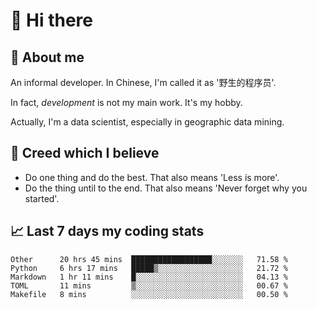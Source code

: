# 👋 Hi there

## :speech_balloon: About me

An informal developer. In Chinese, I'm called it as '野生的程序员'.

In fact, _development_ is not my main work. It's my hobby.

Actually, I'm a data scientist, especially in geographic data mining.

## :see_no_evil: Creed which I believe

- Do one thing and do the best. That also means 'Less is more'.
- Do the thing until to the end. That also means 'Never forget why you started'.

## :chart_with_upwards_trend: Last 7 days my coding stats

<!--START_SECTION:waka-->
```text
Other      20 hrs 45 mins  ██████████████████░░░░░░░   71.58 % 
Python     6 hrs 17 mins   █████▒░░░░░░░░░░░░░░░░░░░   21.72 % 
Markdown   1 hr 11 mins    █░░░░░░░░░░░░░░░░░░░░░░░░   04.13 % 
TOML       11 mins         ▒░░░░░░░░░░░░░░░░░░░░░░░░   00.67 % 
Makefile   8 mins          ░░░░░░░░░░░░░░░░░░░░░░░░░   00.50 % 
```
<!--END_SECTION:waka-->
